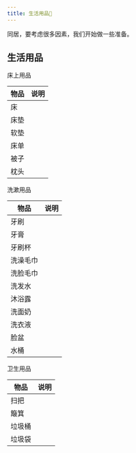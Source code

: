 ```yaml
---
title: 生活用品🌱
---
```


同居，要考虑很多因素，我们开始做一些准备。

## 生活用品

床上用品

|  物品  | 说明 |      
| --- | --- |
|  床  |      |  
|  床垫  |      |  
|  软垫 |      |
| 床单 |   |
| 被子 | |
| 枕头 | |

洗漱用品

| 物品 | 说明 |
| --- | --- |
| 牙刷 | |
| 牙膏 ||
| 牙刷杯 ||
| 洗澡毛巾 ||
| 洗脸毛巾 ||
| 洗发水| |
| 沐浴露 | |
| 洗面奶 | |
| 洗衣液 | |
| 脸盆 |  |
| 水桶 |  |

卫生用品

| 物品 | 说明 |
| --- | --- |
| 扫把 |  |
| 簸箕 |  |
| 垃圾桶 |  |
| 垃圾袋 |  |
